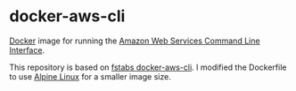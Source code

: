 docker-aws-cli
==============

[Docker](https://docker.io) image for running the [Amazon Web Services Command Line Interface](http://aws.amazon.com/cli/).

This repository is based on [fstabs docker-aws-cli](https://github.com/fstab/docker-aws-cli). I modified the Dockerfile to use [Alpine Linux](http://alpinelinux.org) for a smaller image size.

